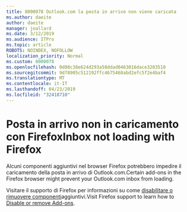 ```yaml
---
title: 8000078 Outlook.com la posta in arrivo non viene caricata
ms.author: daeite
author: daeite
manager: joallard
ms.date: 3/12/2019
ms.audience: ITPro
ms.topic: article
ROBOTS: NOINDEX, NOFOLLOW
localization_priority: Normal
ms.custom: 8000078
ms.openlocfilehash: 0d08c38e624d293a58ddad0463016dace3283510
ms.sourcegitcommit: 9d78905c512192ffc4675468abd2efc5f2e4baf4
ms.translationtype: MT
ms.contentlocale: it-IT
ms.lasthandoff: 04/23/2019
ms.locfileid: "32418710"
---
```

# <a name="inbox-not-loading-with-firefox"></a><span data-ttu-id="b305a-102">Posta in arrivo non in caricamento con Firefox</span><span class="sxs-lookup"><span data-stu-id="b305a-102">Inbox not loading with Firefox</span></span>

<span data-ttu-id="b305a-103">Alcuni componenti aggiuntivi nel browser Firefox potrebbero impedire il caricamento della posta in arrivo di Outlook.com.</span><span class="sxs-lookup"><span data-stu-id="b305a-103">Certain add-ons in the Firefox browser might prevent your Outlook.com inbox from loading.</span></span>
  
<span data-ttu-id="b305a-104">Visitare il supporto di Firefox per informazioni su come [disabilitare o rimuovere componenti](https://support.mozilla.org/kb/disable-or-remove-add-ons)aggiuntivi.</span><span class="sxs-lookup"><span data-stu-id="b305a-104">Visit Firefox support to learn how to [Disable or remove Add-ons](https://support.mozilla.org/kb/disable-or-remove-add-ons).</span></span>

